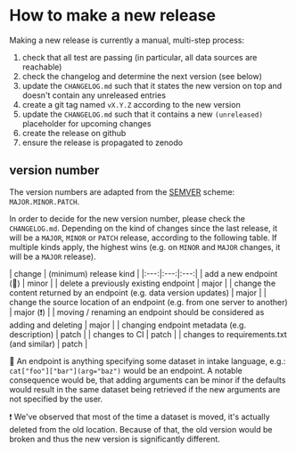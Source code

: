 # How to make a new release

Making a new release is currently a manual, multi-step process:

1. check that all test are passing (in particular, all data sources are reachable)
2. check the changelog and determine the next version (see below)
3. update the `CHANGELOG.md` such that it states the new version on top and doesn't contain any unreleased entries
4. create a git tag named `vX.Y.Z` according to the new version
5. update the `CHANGELOG.md` such that it contains a new `(unreleased)` placeholder for upcoming changes
6. create the release on github
7. ensure the release is propagated to zenodo

## version number

The version numbers are adapted from the [SEMVER](https://semver.org/) scheme: `MAJOR.MINOR.PATCH`.

In order to decide for the new version number, please check the `CHANGELOG.md`.
Depending on the kind of changes since the last release, it will be a `MAJOR`, `MINOR` or `PATCH` release, according to the following table.
If multiple kinds apply, the highest wins (e.g. on `MINOR` and `MAJOR` changes, it will be a `MAJOR` release).

| change | (minimum) release kind |
|:---:|:---:|:---:|
| add a new endpoint (🔵) | minor |
| delete a previously existing endpoint | major |
| change the content returned by an endpoint (e.g. data version updates) | major |
| change the source location of an endpoint (e.g. from one server to another) | major (❗) |
| moving / renaming an endpoint should be considered as adding and deleting | major |
| changing endpoint metadata (e.g. description) | patch |
| changes to CI | patch |
| changes to requirements.txt (and similar) | patch |

🔵 An endpoint is anything specifying some dataset in intake language, e.g.: `cat["foo"]["bar"](arg="baz")` would be an endpoint. A notable consequence would be, that adding arguments can be minor if the defaults would result in the same dataset being retrieved if the new arguments are not specified by the user.

❗ We've observed that most of the time a dataset is moved, it's actually deleted from the old location. Because of that, the old version would be broken and thus the new version is significantly different.
